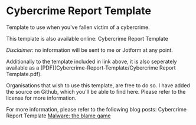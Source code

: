 # Cybercrime Report Template
Template to use when you've fallen victim of a cybercrime.

This template is also available online:
Cybercrime Report Template

*Disclaimer*: no information will be sent to me or Jotform at any point. 

Additionally to the template included in link above, it is also seperately available as a [PDF](Cybercrime-Report-Template/Cybercrime Report Template.pdf).

Organisations that wish to use this template, are free to do so. I have added the source on Github, which you'll be able to find here. Please refer to the license for more information.

For more information, please refer to the following blog posts:
Cybercrime Report Template
[Malware: the blame game](https://bartblaze.blogspot.co.uk/2013/09/malware-blame-game.html)
